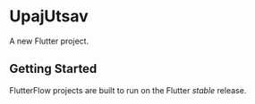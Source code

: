# UpajUtsav

A new Flutter project.

## Getting Started

FlutterFlow projects are built to run on the Flutter _stable_ release.

